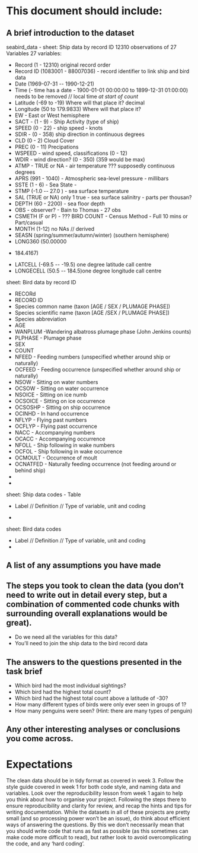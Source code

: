 # This document should include:

## A brief introduction to the dataset
seabird_data -
sheet: Ship data by record ID
12310 observations of 27 Variables
27 variables:
  * Record (1 - 12310) original record order
  * Record ID (1083001 - 88007036) - record identifier to link ship and bird data
  * Date (1969-07-31 -- 1990-12-21) 
  * Time (- time has a date - 1900-01-01 00:00:00 to 1899-12-31 01:00:00) needs to be removed // local time _at start of count_
  * Latitude (-69 to -19) Where will that place it? decimal
  * Longitude (50 to 179.9833) Where will that place it?
  * EW - East or West hemisphere
  * SACT - (1 - 9) - Ship Activity (type of ship)
  * SPEED (0 - 22) - ship speed - knots
  * SDIR - (0 - 358) ship direction in continuous degrees
  * CLD (0 - 2) Cloud Cover
  * PREC (0 - 11) Precipations
  * WSPEED - wind speed, classifications (0 - 12) 
  * WDIR - wind direction? (0 - 350) (359 would be max)
  * ATMP - TRUE or NA  - air temperature ??? supposedly continuous degrees
  * APRS (991 - 1040) - Atmospheric sea-level pressure - millibars
  * SSTE (1 - 6) - Sea State - 
  * STMP (-1.0 -- 27.0 ) - sea surface temperature
  * SAL (TRUE or NA) only 1 true - sea surface salinitry - parts per thousan?
  * DEPTH (60 - 2200) - sea floor depth
  * OBS - observer? - Bain to Thomas - 27 obs
  * CSMETH (F or P) - ??? BIRD COUNT - Census Method - Full 10 mins or Part/casual
  * MONTH (1-12) no NAs // derived
  * SEASN  (spring/summer/autumn/winter) (southern hemisphere)
  * LONG360 (50.00000
 - 184.4167) 
  * LATCELL (-69.5 -- -19.5) one degree latitude call centre
  * LONGECELL (50.5 -- 184.5)one degree longitude call centre
  
sheet: Bird data by record ID
  * RECORd
  * RECORD ID
  * Species common name (taxon [AGE / SEX / PLUMAGE PHASE])
  * Species  scientific name (taxon [AGE /SEX /  PLUMAGE PHASE])
  * Species abbreviation
  * AGE
  * WANPLUM -Wandering albatross plumage phase (John Jenkins counts)
  * PLPHASE - Plumage phase
  * SEX
  * COUNT
  * NFEED - Feeding numbers (unspecified whether around ship or naturally)
  * OCFEED - Feeding occurrence (unspecified whether around ship or naturally)
  * NSOW - Sitting on water numbers
  * OCSOW - Sitting on water occurrence
  * NSOICE - Sitting on ice numb
  * OCSOICE - Sitting on ice occurrence 
  * OCSOSHP - Sitting on ship occurrence
  * OCINHD - In hand occurrence
  * NFLYP - Flying past numbers
  * OCFLYP - Flying past occurrence
  * NACC - Accompanying numbers
  * OCACC - Accompanying occurrence
  * NFOLL - Ship following in wake numbers
  * OCFOL - Ship following in wake occurrence
  * OCMOULT - Occurrence of moult
  * OCNATFED - Naturally feeding occurrence (not feeding around or behind ship)
  * 
  * 
  
  
  
  
sheet: Ship data codes - Table
  * Label //	Definition //	Type of variable, unit and coding

  * 
  
sheet: Bird data codes
  * Label //	Definition //	Type of variable, unit and coding
  * 
    

## A list of any assumptions you have made


## The steps you took to clean the data (you don’t need to write out in detail every step, but a combination of commented code chunks with surrounding overall explanations would be great).

* Do we need all the variables for this data?
* You’ll need to join the ship data to the bird record data


## The answers to the questions presented in the task brief
* Which bird had the most individual sightings?
* Which bird had the highest total count?
* Which bird had the highest total count above a latitude of -30?
* How many different types of birds were only ever seen in groups of 1?
* How many penguins were seen? (Hint: there are many types of penguin)

## Any other interesting analyses or conclusions you come across.



# Expectations
The clean data should be in tidy format as covered in week 3.
Follow the style guide covered in week 1 for both code style, and naming data and variables.
Look over the reproducibility lesson from week 1 again to help you think about how to organise your project. Following the steps there to ensure reproducibility and clarity for review, and recap the hints and tips for writing documentation.
While the datasets in all of these projects are pretty small (and so processing power won’t be an issue), do think about efficient ways of answering the questions. By this we don’t necessarily mean that you should write code that runs as fast as possible (as this sometimes can make code more difficult to read), but rather look to avoid overcomplicating the code, and any ‘hard coding’.